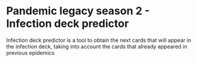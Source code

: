 # Pandemic legacy season 2 - Infection deck predictor

Infection deck predictor is a tool to obtain the next cards that will appear in the infection deck, taking into account the cards that already appeared in previous epidemics
